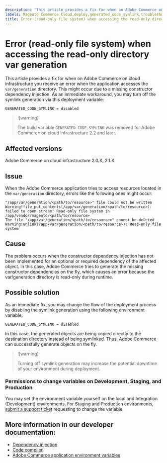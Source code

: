 ```yaml
---
description: 'This article provides a fix for when on Adobe Commerce on cloud infrastructure you receive an error when the application accesses the `var/generation` directory. This might occur due to a missing constructor dependency injection. As an immediate workaround, you may turn off the symlink generation via this deployment variable:'
labels: Magento Commerce Cloud,deploy,generated_code_symlink,troubleshooting,var,var/generation,Adobe Commerce,error,cloud infrastructure,2.0,2.1
title: Error (read-only file system) when accessing the read-only directory var generation
---
```


# Error (read-only file system) when accessing the read-only directory var generation

This article provides a fix for when on Adobe Commerce on cloud infrastructure you receive an error when the application accesses the `var/generation` directory. This might occur due to a missing constructor dependency injection. As an immediate workaround, you may turn off the symlink generation via this deployment variable:

```clike
GENERATED_CODE_SYMLINK = disabled
```

>![warning]
>
>The build variable `GENERATED_CODE_SYMLINK` was removed for Adobe Commerce on cloud infrastructure 2.2 and later.

## Affected versions

Adobe Commerce on cloud infrastructure 2.0.X, 2.1.X

## Issue

When the Adobe Commerce application tries to access resources located in the `var/generation` directory, errors like the following ones might occur:

```clike
"/app/var/generation/<path/to/resource>" file could not be written Warning!file_put_contents(/app/var/generation/<path/to/resource>): failed to open stream: Read-only file system in /app/vendor/magento/<path/to/resource>
The file "/app/var/generation/<path/to/resource>" cannot be deleted Warning!unlink(/app/var/generation/<path/to/resource>): Read-only file system
```

## Cause

The problem occurs when the constructor dependency injection has not been implemented for an optional or required dependency of the affected object. In this case, Adobe Commerce tries to generate the missing constructor dependencies on the fly, which causes an error because the var/generation directory is read-only during runtime.

## Possible solution

As an immediate fix, you may change the flow of the deployment process by disabling the symlink generation using the following environment variable:

```clike
GENERATED_CODE_SYMLINK = disabled
```

In this case, the generated objects are being copied directly to the destination directory instead of being symlinked. Thus, Adobe Commerce can successfully generate objects on the fly.

>![warning]
>
>Turning off symlink generation may increase the potential downtime of your environment during deployment.

### Permissions to change variables on Development, Staging, and Production

You may set the environment variable yourself on the local and Integration (Development) environments. For Staging and Production environments, [submit a support ticket](https://support.magento.com/hc/en-us/articles/360019088251) requesting to change the variable.

## More information in our developer documentation:

* [Dependency injection](http://devdocs.magento.com/guides/v2.2/extension-dev-guide/depend-inj.html)
* [Code compiler](http://devdocs.magento.com/guides/v2.2/config-guide/cli/config-cli-subcommands-compiler.html)
* [Adobe Commerce application environment variables](http://devdocs.magento.com/guides/v2.2/cloud/env/environment-vars_magento.html)